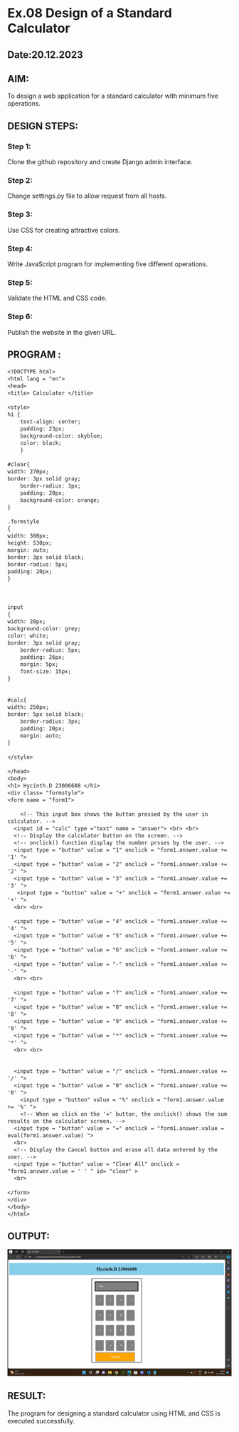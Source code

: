 # Ex.08 Design of a Standard Calculator
## Date:20.12.2023

## AIM:
To design a web application for a standard calculator with minimum five operations.

## DESIGN STEPS:

### Step 1:
Clone the github repository and create Django admin interface.

### Step 2:
Change settings.py file to allow request from all hosts.

### Step 3:
Use CSS for creating attractive colors.

### Step 4:
Write JavaScript program for implementing five different operations.

### Step 5:
Validate the HTML and CSS code.

### Step 6:
Publish the website in the given URL.

## PROGRAM :
```
<!DOCTYPE html>  
<html lang = "en">  
<head>  
<title> Calculator </title>  
  
<style>  
h1 {  
    text-align: center;  
    padding: 23px;  
    background-color: skyblue;  
    color: black;  
    }  
  
#clear{  
width: 270px;  
border: 3px solid gray;  
    border-radius: 3px;  
    padding: 20px;  
    background-color: orange;  
}  
  
.formstyle  
{  
width: 300px;  
height: 530px;  
margin: auto;  
border: 3px solid black;  
border-radius: 5px;  
padding: 20px;  
}  
  
  
  
input  
{  
width: 20px;  
background-color: grey;  
color: white;  
border: 3px solid gray;  
    border-radius: 5px;  
    padding: 26px;  
    margin: 5px;  
    font-size: 15px;  
}  
  
  
#calc{  
width: 250px;  
border: 5px solid black;  
    border-radius: 3px;  
    padding: 20px;  
    margin: auto;  
}  
  
</style>  
  
</head>  
<body>  
<h1> Hycinth.D 23006688 </h1>  
<div class= "formstyle">  
<form name = "form1">  
      
    <!-- This input box shows the button pressed by the user in calculator. -->  
  <input id = "calc" type ="text" name = "answer"> <br> <br>  
  <!-- Display the calculator button on the screen. -->  
  <!-- onclick() function display the number prsses by the user. -->  
  <input type = "button" value = "1" onclick = "form1.answer.value += '1' ">  
  <input type = "button" value = "2" onclick = "form1.answer.value += '2' ">  
  <input type = "button" value = "3" onclick = "form1.answer.value += '3' ">  
   <input type = "button" value = "+" onclick = "form1.answer.value += '+' ">  
  <br> <br>  
    
  <input type = "button" value = "4" onclick = "form1.answer.value += '4' ">  
  <input type = "button" value = "5" onclick = "form1.answer.value += '5' ">  
  <input type = "button" value = "6" onclick = "form1.answer.value += '6' ">  
  <input type = "button" value = "-" onclick = "form1.answer.value += '-' ">  
  <br> <br>  
    
  <input type = "button" value = "7" onclick = "form1.answer.value += '7' ">  
  <input type = "button" value = "8" onclick = "form1.answer.value += '8' ">  
  <input type = "button" value = "9" onclick = "form1.answer.value += '9' ">  
  <input type = "button" value = "*" onclick = "form1.answer.value += '*' ">  
  <br> <br>  
    
    
  <input type = "button" value = "/" onclick = "form1.answer.value += '/' ">  
  <input type = "button" value = "0" onclick = "form1.answer.value += '0' ">  
    <input type = "button" value = "%" onclick = "form1.answer.value += '%' ">  
    <!-- When we click on the '=' button, the onclick() shows the sum results on the calculator screen. -->  
  <input type = "button" value = "=" onclick = "form1.answer.value = eval(form1.answer.value) ">  
  <br>   
  <!-- Display the Cancel button and erase all data entered by the user. -->  
  <input type = "button" value = "Clear All" onclick = "form1.answer.value = ' ' " id= "clear" >  
  <br>   
    
</form>  
</div>  
</body>  
</html>  
```

## OUTPUT:
![Alt text](Calc.png)


## RESULT:
The program for designing a standard calculator using HTML and CSS is executed successfully.
